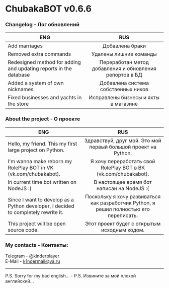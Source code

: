 # ChubakaBOT v0.6.6

### Changelog - Лог обновлений
|                             ENG                                      |             RUS 
-----------------------------------------------------------------------|:----------------------------------------------------------: 
Add marriages                                                          |   Добавлена браки
Removed extra commands                                                 |   Удалены лишние команды
Redesigned method for adding and updating reports in the database      |   Переработан метод добавления и обновления репортов в БД
Added a system of own nicknames                                        |   Добавлена система собственных ников
Fixed businesses and yachts in the store                               |   Исправлены бизнесы и яхты в магазине


### About the project - О проекте
|                             ENG                                                   |             RUS 
------------------------------------------------------------------------------------|:----------------------------------------------------------: 
Hello, my friend. This my first large project on Python.                            |  Здравствуй, друг мой. Это мой первый большой проект на Python.
I'm wanna make reborn my RolePlay BOT in VK (vk.com/chubakabot).                    |  Я хочу переработать свой RolePlay BOT в ВК (vk.com/chubakabot).
In current time bot written on NodeJS :(                                            |  В настоящее время бот написан на NodeJS :(
Since I want to develop as a Python developer, I decided to completely rewrite it.  |  Поскольку я хочу развиваться как разработчик Python, я решил полностью его переписать.
This project will be open source code.                                              |  Этот проект будет с открытым исходным кодом.





### My contacts - Контакты:
Telegram - @kinderplayer<br>
E-Mail - k1ndermail@ya.ru

---
P.S. Sorry for my bad english... - P.S. Извините за мой плохой английский...
